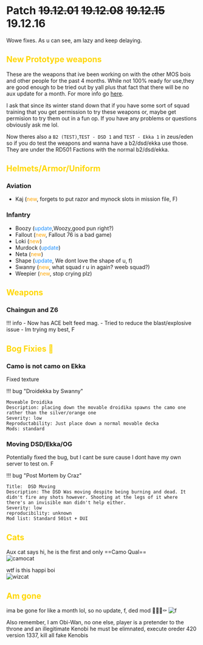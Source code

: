 [yoda]: https://cdn.discordapp.com/attachments/457505629729325056/655853630225776641/wowe.png "wowe"
[wizcat]: https://cdn.discordapp.com/attachments/360059353581092864/655869484044648468/image0-4.jpg "wizcat"
[camocat]: https://cdn.discordapp.com/attachments/457690691749806113/655884298926424077/image4.jpg "camocat"

# Patch ~~19.12.01~~ ~~19.12.08~~ ~~19.12.15~~ 19.12.16

Wowe fixes. As u can see, am lazy and keep delaying.

## <span style="color:gold">New Prototype weapons</span>

These are the weapons that ive been working on with the other MOS bois and other people for the past 4 months. While not 100% ready for use,they are good enough to be tried out by yall plus that fact that there will be no aux update for a month. For more info go [here](https://aux-mkdocs.readthedocs.io/en/latest/projects/prototype/). 

I ask that since its winter stand down that if you have some sort of squad training that you get permission to try these weapons or, maybe get permision to try them out in a fun op. If you have any problems or questions obviously ask me lol. 

Now theres also a `B2 (TEST)`,`TEST - DSD 1` and `TEST - Ekka 1` in zeus/eden so if you do test the weapons and wanna have a b2/dsd/ekka use those. They are under the RD501 Factions with the normal b2/dsd/ekka.

## <span style="color:gold">Helmets/Armor/Uniform</span> 

<!-- ### Airborneeeee

- Purge armor rework (<span style="color:cyan">new</span>, Big thank calo man) -->

### Aviation

<!-- - Gothic (<span style="color:orange">new</span>) -->
- Kaj (<span style="color:orange">new</span>, forgets to put razor and mynock slots in mission file, F)

### Infantry

- Boozy (<span style="color:dodgerblue">update</span>,Woozy,good pun right?)
- Fallout (<span style="color:orange">new</span>, Fallout 76 is a bad game)
- Loki (<span style="color:orange">new</span>)
- Murdock (<span style="color:dodgerblue">update</span>)
- Neta (<span style="color:orange">new</span>)
- Shape (<span style="color:dodgerblue">update</span>, We dont love the shape of u, f)
- Swanny (<span style="color:orange">new</span>, what squad r u in again? weeb squad?)
- Weepier (<span style="color:orange">new</span>, stop crying plz)
## <span style="color:gold">Weapons</span>

### Chaingun and Z6

!!! info 
    - Now has ACE belt feed mag.
    - Tried to reduce the blast/explosive issue
    - Im trying my best, F

## <span style="color:gold">Bog Fixies 🐛</span>

### Camo is not camo on Ekka
Fixed texture

!!! bug "Droidekka by Swanny"

    
    Moveable Droidika  
    Description: placing down the movable droidika spawns the camo one rather than the silver/orange one  
    Severity: low  
    Reproductability: Just place down a normal movable decka  
    Mods: standard  
    
### Moving DSD/Ekka/OG
Potentially fixed the bug, but I cant be sure cause I dont have my own server to test on. F

!!! bug "Post Mortem by Craz"


    
    Title:  DSD Moving  
    Description: The DSD Was moving despite being burning and dead. It didn't fire any shots however. Shooting at the legs of it where there's an invisible man didn't help either.  
    Severity: low  
    reproducibility: unknown   
    Mod list: Standard 501st + DUI

## <span style="color:gold">Cats</span>    

Aux cat says hi, he is the first and only ==Camo Qual==  
![camocat][camocat]

wtf is this happi boi  
![wizcat][wizcat]

## <span style="color:gold">Am gone</span>

ima be gone for like a month lol, so no update, f, ded mod 🙌🧟‍♂️⚰️
![f][yoda]  

Also remember, I am Obi-Wan, no one else, player is a pretender to the throne and an illegitimate Kenobi he must be elimnated, execute oreder 420 version 1337, kill all fake Kenobis